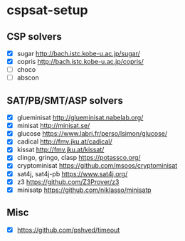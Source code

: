 # cspsat-setup

## CSP solvers

- [X] sugar <http://bach.istc.kobe-u.ac.jp/sugar/>
- [X] copris <http://bach.istc.kobe-u.ac.jp/copris/>
- [ ] choco
- [ ] abscon

## SAT/PB/SMT/ASP solvers

- [X] glueminisat <http://glueminisat.nabelab.org/>
- [X] minisat <http://minisat.se/>
- [X] glucose <https://www.labri.fr/perso/lsimon/glucose/>
- [X] cadical <http://fmv.jku.at/cadical/>
- [X] kissat <http://fmv.jku.at/kissat/>
- [X] clingo, gringo, clasp <https://potassco.org/>
- [X] cryptominisat <https://github.com/msoos/cryptominisat>
- [X] sat4j, sat4j-pb <https://www.sat4j.org/>
- [X] z3 <https://github.com/Z3Prover/z3>
- [X] minisatp <https://github.com/niklasso/minisatp>

## Misc

- [X] <https://github.com/pshved/timeout>
